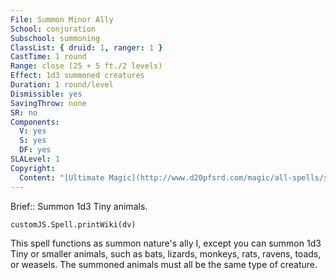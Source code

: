 ```yaml
---
File: Summon Minor Ally
School: conjuration
Subschool: summoning
ClassList: { druid: 1, ranger: 1 }
CastTime: 1 round
Range: close (25 + 5 ft./2 levels)
Effect: 1d3 summoned creatures
Duration: 1 round/level
Dismissible: yes
SavingThrow: none
SR: no
Components:
  V: yes
  S: yes
  DF: yes
SLALevel: 1
Copyright:
  Content: "[Ultimate Magic](http://www.d20pfsrd.com/magic/all-spells/s/summon-minor-ally)"
---
```

Brief:: Summon 1d3 Tiny animals.

```dataviewjs
customJS.Spell.printWiki(dv)
```

This spell functions as summon nature's ally I, except you can summon 1d3 Tiny or smaller animals, such as bats, lizards, monkeys, rats, ravens, toads, or weasels. The summoned animals must all be the same type of creature.
